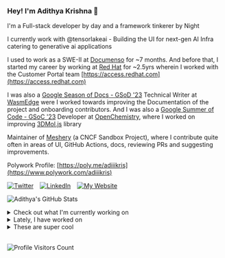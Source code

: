 ### Hey! I'm Adithya Krishna 👋
I'm a Full-stack developer by day and a framework tinkerer by Night

I currently work with @tensorlakeai - Building the UI for next-gen AI Infra catering to generative ai applications
  
I used to work as a SWE-II at [Documenso](https://documenso.com) for ~7 months. And before that, I started my career by working at [Red Hat](https://redhat.com) for ~2.5yrs wherein I worked with the Customer Portal team [https://access.redhat.com](https://access.redhat.com)

I was also a [Google Season of Docs - GSoD '23](https://developers.google.com/season-of-docs) Technical Writer at [WasmEdge](https://github.com/WasmEdge) were I worked towards improving the Documentation of the project and onboarding contributors. And I was also a [Google Summer of Code - GSoC '23](https://summerofcode.withgoogle.com/) Developer at [OpenChemistry](https://openchemistry.org), where I worked on improving [3DMol.js](https://github.com/3dmol/3Dmol.js) library

Maintainer of [Meshery](https://github.com/meshery) (a CNCF Sandbox Project), where I contribute quite often in areas of UI, GitHub Actions, docs, reviewing PRs and suggesting improvements.

Polywork Profile: [https://poly.me/adiiikris](https://www.polywork.com/adiiikris)

[![Twitter](https://img.shields.io/badge/-@adii_kris-%231DA1F2?style=for-the-badge&logo=twitter&logoColor=ffffff)](https:/twitter.adikris.in) &ensp;
[![LinkedIn](https://img.shields.io/badge/-Adithya%20Krishna-%230A67C3?style=for-the-badge&logo=linkedin&logoColor=ffffff)](https://linkedin.adikris.in/) &ensp;
[![My Website](https://img.shields.io/badge/-My%20Website-%230A67C3?style=for-the-badge)](https://adikris.in/)



![Adithya's GitHub Stats](https://github-readme-stats.vercel.app/api?username=adithyaakrishna&show_icons=true&hide_border=true&title_color=fff&icon_color=79ff97&text_color=9f9f9f&bg_color=151515)


<details>
  <summary>Check out what I'm currently working on</summary>
  
  - [adithyaakrishna/pi-chat](https://github.com/adithyaakrishna/pi-chat) - Clone of PiChat Using Sarvam and OpenAI API (6 days ago)
  - [BasedHardware/omi](https://github.com/BasedHardware/omi) - AI wearables. Put it on, speak, transcribe, automatically (1 week ago)
  - [tensorlakeai/tensorlake](https://github.com/tensorlakeai/tensorlake) - Tensorlake SDK (3 weeks ago)
  - [nyayanidhi/nyayanidhi-rag-ui](https://github.com/nyayanidhi/nyayanidhi-rag-ui) -  (4 weeks ago)
  - [tensorlakeai/indexify](https://github.com/tensorlakeai/indexify) - A realtime serving engine for Data-Intensive Generative AI Applications (4 weeks ago)
</details>

<details>
  <summary>Lately, I have worked on</summary>
  
</details>

<details>
  <summary>These are super cool</summary>
  
  - [niledatabase/nile-auth](https://github.com/niledatabase/nile-auth) - Auth for B2B apps - multi-tenant, comprehensive, drop-in, unlimited active users, open source, customer data in your Nile&#39;s Postgres (2 days ago)
  - [tensorlakeai/platform-api](https://github.com/tensorlakeai/platform-api) - Tensorlake Cloud Plaform API (1 week ago)
  - [tensorlakeai/platform-ui](https://github.com/tensorlakeai/platform-ui) - Indexify Cloud Platform (1 week ago)
  - [tensorlakeai/docs](https://github.com/tensorlakeai/docs) -  (1 week ago)
  - [tensorlakeai/inkwell-server](https://github.com/tensorlakeai/inkwell-server) - Inkwell Server (1 week ago)
</details>

<br> 

![Profile Visitors Count](https://profile-counter.glitch.me/adithyaakrishna/count.svg)

